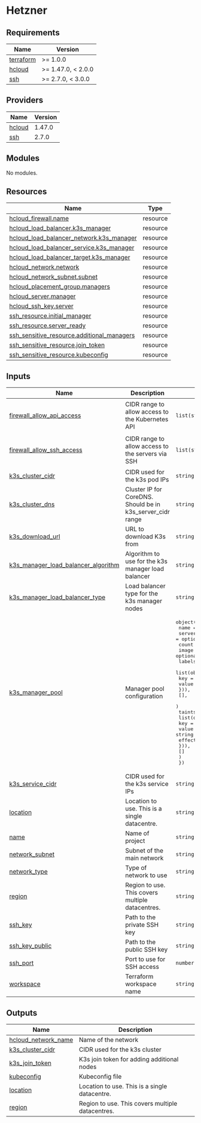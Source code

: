 # Hetzner

<!-- BEGIN_TF_DOCS -->
## Requirements

| Name | Version |
|------|---------|
| <a name="requirement_terraform"></a> [terraform](#requirement\_terraform) | >= 1.0.0 |
| <a name="requirement_hcloud"></a> [hcloud](#requirement\_hcloud) | >= 1.47.0, < 2.0.0 |
| <a name="requirement_ssh"></a> [ssh](#requirement\_ssh) | >= 2.7.0, < 3.0.0 |

## Providers

| Name | Version |
|------|---------|
| <a name="provider_hcloud"></a> [hcloud](#provider\_hcloud) | 1.47.0 |
| <a name="provider_ssh"></a> [ssh](#provider\_ssh) | 2.7.0 |

## Modules

No modules.

## Resources

| Name | Type |
|------|------|
| [hcloud_firewall.name](https://registry.terraform.io/providers/hetznercloud/hcloud/latest/docs/resources/firewall) | resource |
| [hcloud_load_balancer.k3s_manager](https://registry.terraform.io/providers/hetznercloud/hcloud/latest/docs/resources/load_balancer) | resource |
| [hcloud_load_balancer_network.k3s_manager](https://registry.terraform.io/providers/hetznercloud/hcloud/latest/docs/resources/load_balancer_network) | resource |
| [hcloud_load_balancer_service.k3s_manager](https://registry.terraform.io/providers/hetznercloud/hcloud/latest/docs/resources/load_balancer_service) | resource |
| [hcloud_load_balancer_target.k3s_manager](https://registry.terraform.io/providers/hetznercloud/hcloud/latest/docs/resources/load_balancer_target) | resource |
| [hcloud_network.network](https://registry.terraform.io/providers/hetznercloud/hcloud/latest/docs/resources/network) | resource |
| [hcloud_network_subnet.subnet](https://registry.terraform.io/providers/hetznercloud/hcloud/latest/docs/resources/network_subnet) | resource |
| [hcloud_placement_group.managers](https://registry.terraform.io/providers/hetznercloud/hcloud/latest/docs/resources/placement_group) | resource |
| [hcloud_server.manager](https://registry.terraform.io/providers/hetznercloud/hcloud/latest/docs/resources/server) | resource |
| [hcloud_ssh_key.server](https://registry.terraform.io/providers/hetznercloud/hcloud/latest/docs/resources/ssh_key) | resource |
| [ssh_resource.initial_manager](https://registry.terraform.io/providers/loafoe/ssh/latest/docs/resources/resource) | resource |
| [ssh_resource.server_ready](https://registry.terraform.io/providers/loafoe/ssh/latest/docs/resources/resource) | resource |
| [ssh_sensitive_resource.additional_managers](https://registry.terraform.io/providers/loafoe/ssh/latest/docs/resources/sensitive_resource) | resource |
| [ssh_sensitive_resource.join_token](https://registry.terraform.io/providers/loafoe/ssh/latest/docs/resources/sensitive_resource) | resource |
| [ssh_sensitive_resource.kubeconfig](https://registry.terraform.io/providers/loafoe/ssh/latest/docs/resources/sensitive_resource) | resource |

## Inputs

| Name | Description | Type | Default | Required |
|------|-------------|------|---------|:--------:|
| <a name="input_firewall_allow_api_access"></a> [firewall\_allow\_api\_access](#input\_firewall\_allow\_api\_access) | CIDR range to allow access to the Kubernetes API | `list(string)` | <pre>[<br>  "0.0.0.0/0",<br>  "::/0"<br>]</pre> | no |
| <a name="input_firewall_allow_ssh_access"></a> [firewall\_allow\_ssh\_access](#input\_firewall\_allow\_ssh\_access) | CIDR range to allow access to the servers via SSH | `list(string)` | <pre>[<br>  "0.0.0.0/0",<br>  "::/0"<br>]</pre> | no |
| <a name="input_k3s_cluster_cidr"></a> [k3s\_cluster\_cidr](#input\_k3s\_cluster\_cidr) | CIDR used for the k3s pod IPs | `string` | `"10.244.0.0/16"` | no |
| <a name="input_k3s_cluster_dns"></a> [k3s\_cluster\_dns](#input\_k3s\_cluster\_dns) | Cluster IP for CoreDNS. Should be in k3s\_server\_cidr range | `string` | `"10.43.0.10"` | no |
| <a name="input_k3s_download_url"></a> [k3s\_download\_url](#input\_k3s\_download\_url) | URL to download K3s from | `string` | `"https://get.k3s.io"` | no |
| <a name="input_k3s_manager_load_balancer_algorithm"></a> [k3s\_manager\_load\_balancer\_algorithm](#input\_k3s\_manager\_load\_balancer\_algorithm) | Algorithm to use for the k3s manager load balancer | `string` | `"round_robin"` | no |
| <a name="input_k3s_manager_load_balancer_type"></a> [k3s\_manager\_load\_balancer\_type](#input\_k3s\_manager\_load\_balancer\_type) | Load balancer type for the k3s manager nodes | `string` | `"lb11"` | no |
| <a name="input_k3s_manager_pool"></a> [k3s\_manager\_pool](#input\_k3s\_manager\_pool) | Manager pool configuration | <pre>object({<br>    name        = optional(string, "manager")<br>    server_type = optional(string, "cx22")<br>    count       = optional(number, 1)<br>    image       = optional(string, "ubuntu-24.04")<br>    labels = optional(<br>      list(object({<br>        key   = string<br>        value = string<br>      })),<br>      [],<br>    )<br>    taints = optional(<br>      list(object({<br>        key    = string<br>        value  = string<br>        effect = string<br>      })),<br>      []<br>    )<br>  })</pre> | `{}` | no |
| <a name="input_k3s_service_cidr"></a> [k3s\_service\_cidr](#input\_k3s\_service\_cidr) | CIDR used for the k3s service IPs | `string` | `"10.43.0.0/16"` | no |
| <a name="input_location"></a> [location](#input\_location) | Location to use. This is a single datacentre. | `string` | `"nbg1"` | no |
| <a name="input_name"></a> [name](#input\_name) | Name of project | `string` | `"infrastructure"` | no |
| <a name="input_network_subnet"></a> [network\_subnet](#input\_network\_subnet) | Subnet of the main network | `string` | `"10.0.0.0/16"` | no |
| <a name="input_network_type"></a> [network\_type](#input\_network\_type) | Type of network to use | `string` | `"cloud"` | no |
| <a name="input_region"></a> [region](#input\_region) | Region to use. This covers multiple datacentres. | `string` | `"eu-central"` | no |
| <a name="input_ssh_key"></a> [ssh\_key](#input\_ssh\_key) | Path to the private SSH key | `string` | `"~/.ssh/id_ed25519"` | no |
| <a name="input_ssh_key_public"></a> [ssh\_key\_public](#input\_ssh\_key\_public) | Path to the public SSH key | `string` | `"~/.ssh/id_ed25519.pub"` | no |
| <a name="input_ssh_port"></a> [ssh\_port](#input\_ssh\_port) | Port to use for SSH access | `number` | `2244` | no |
| <a name="input_workspace"></a> [workspace](#input\_workspace) | Terraform workspace name | `string` | `"default"` | no |

## Outputs

| Name | Description |
|------|-------------|
| <a name="output_hcloud_network_name"></a> [hcloud\_network\_name](#output\_hcloud\_network\_name) | Name of the network |
| <a name="output_k3s_cluster_cidr"></a> [k3s\_cluster\_cidr](#output\_k3s\_cluster\_cidr) | CIDR used for the k3s cluster |
| <a name="output_k3s_join_token"></a> [k3s\_join\_token](#output\_k3s\_join\_token) | K3s join token for adding additional nodes |
| <a name="output_kubeconfig"></a> [kubeconfig](#output\_kubeconfig) | Kubeconfig file |
| <a name="output_location"></a> [location](#output\_location) | Location to use. This is a single datacentre. |
| <a name="output_region"></a> [region](#output\_region) | Region to use. This covers multiple datacentres. |
<!-- END_TF_DOCS -->
